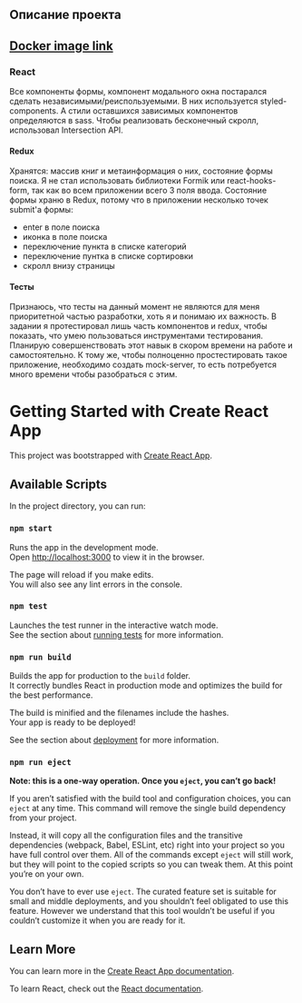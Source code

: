 ## Описание проекта

## [Docker image link](https://hub.docker.com/r/monten/books-shelf)

### React  

  Все компоненты формы, компонент модального окна постарался сделать независимыми/реиспользуемыми. 
  В них используется styled-components. А стили оставшихся зависимых компонентов определяются в sass.
  Чтобы реализовать бесконечный скролл, использовал Intersection API.
  
#### Redux

Хранятся: массив книг и метаинформация о них, состояние формы поиска. Я не стал использовать библиотеки Formik или react-hooks-form,
так как во всем приложении всего 3 поля ввода. Состояние формы храню в Redux, потому что в приложении несколько точек submit'a формы:
* enter в поле поиска
* иконка в поле поиска
* переключение пункта в списке категорий
* переключение пунтка в списке сортировки
* скролл внизу страницы

#### Тесты

Признаюсь, что тесты на данный момент не являются для меня приоритетной частью разработки, хоть я и понимаю их важность. В задании я протестировал лишь часть компонентов и redux, чтобы  показать, что умею пользоваться инструментами тестирования. Планирую совершенствовать этот навык в скором времени на работе и самостоятельно.
К тому же, чтобы полноценно простестировать такое приложение, необходимо создать mock-server, то есть потребуется много времени чтобы разобраться с этим.

# Getting Started with Create React App

This project was bootstrapped with [Create React App](https://github.com/facebook/create-react-app).

## Available Scripts

In the project directory, you can run:

### `npm start`

Runs the app in the development mode.\
Open [http://localhost:3000](http://localhost:3000) to view it in the browser.

The page will reload if you make edits.\
You will also see any lint errors in the console.

### `npm test`

Launches the test runner in the interactive watch mode.\
See the section about [running tests](https://facebook.github.io/create-react-app/docs/running-tests) for more information.

### `npm run build`

Builds the app for production to the `build` folder.\
It correctly bundles React in production mode and optimizes the build for the best performance.

The build is minified and the filenames include the hashes.\
Your app is ready to be deployed!

See the section about [deployment](https://facebook.github.io/create-react-app/docs/deployment) for more information.

### `npm run eject`

**Note: this is a one-way operation. Once you `eject`, you can’t go back!**

If you aren’t satisfied with the build tool and configuration choices, you can `eject` at any time. This command will remove the single build dependency from your project.

Instead, it will copy all the configuration files and the transitive dependencies (webpack, Babel, ESLint, etc) right into your project so you have full control over them. All of the commands except `eject` will still work, but they will point to the copied scripts so you can tweak them. At this point you’re on your own.

You don’t have to ever use `eject`. The curated feature set is suitable for small and middle deployments, and you shouldn’t feel obligated to use this feature. However we understand that this tool wouldn’t be useful if you couldn’t customize it when you are ready for it.

## Learn More

You can learn more in the [Create React App documentation](https://facebook.github.io/create-react-app/docs/getting-started).

To learn React, check out the [React documentation](https://reactjs.org/).
